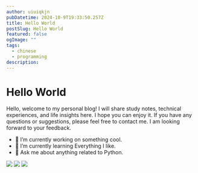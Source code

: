 ```yaml
---
author: uiuiqkjn
pubDatetime: 2024-10-9T19:33:50.257Z
title: Hello World
postSlug: Hello World
featured: false
ogImage: ""
tags:
  - chinese
  - programming
description: 
---
```

# **Hello World**

Hello, welcome to my personal blog! I will share study notes, technical experiences, and life insights here. I hope you can enjoy it. 
If you have any questions or suggestions, please feel free to contact me. I am looking forward to your feedback.

- 🔭 I’m currently working on something cool.
- 🌱 I’m currently learning Everything I like.
- 💬 Ask me about anything related to Python.

![](https://img.shields.io/badge/GitHub-100000?style=for-the-badge&logo=github&logoColor=white) ![](https://img.shields.io/badge/Python-3776AB?style=for-the-badge&logo=python&logoColor=white)	![](https://img.shields.io/badge/C%2B%2B-00599C?style=for-the-badge&logo=c%2B%2B&logoColor=white)
